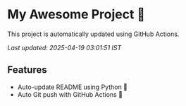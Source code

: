 # My Awesome Project 🚀

This project is automatically updated using GitHub Actions.

_Last updated: 2025-04-19 03:01:51 IST_

## Features
- Auto-update README using Python 🐍
- Auto Git push with GitHub Actions 🤖
